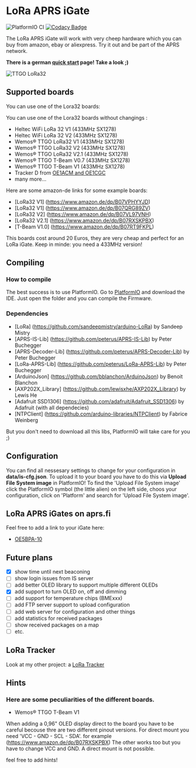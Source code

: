 # LoRa APRS iGate

![PlatformIO CI](https://github.com/lora-aprs/LoRa_APRS_iGate/workflows/PlatformIO%20CI/badge.svg)
[![Codacy Badge](https://api.codacy.com/project/badge/Grade/0b7452d5b3b747b88c736e253dda51e6)](https://app.codacy.com/gh/lora-aprs/LoRa_APRS_iGate?utm_source=github.com&utm_medium=referral&utm_content=lora-aprs/LoRa_APRS_iGate&utm_campaign=Badge_Grade_Dashboard)

The LoRa APRS iGate will work with very cheep hardware which you can buy from amazon, ebay or aliexpress.
Try it out and be part of the APRS network.

**There is a german [quick start](https://www.lora-aprs.info/docs/LoRa_APRS_iGate/quick-start-guide/) page! Take a look ;)**

![TTGO LoRa32](pics/iGate.png)

## Supported boards

You can use one of the Lora32 boards:

You can use one of the Lora32 boards without changings :

*   Heltec WiFi LoRa 32 V1 (433MHz SX1278)
*   Heltec WiFi LoRa 32 V2 (433MHz SX1278)
*   Wemos® TTGO LoRa32 V1 (433MHz SX1278)
*   Wemos® TTGO LoRa32 V2 (433MHz SX1278)
*   Wemos® TTGO LoRa32 V2.1 (433MHz SX1278)
*   Wemos® TTGO T-Beam V0.7 (433MHz SX1278)
*   Wemos® TTGO T-Beam V1 (433MHz SX1278)
*   Tracker D from [OE1ACM and OE1CGC](https://www.lora-aprs.at/)
*   many more...

Here are some amazon-de links for some example boards:
*   [LoRa32 V1] (https://www.amazon.de/dp/B07VPHYYJD)
*   [LoRa32 V1] (https://www.amazon.de/dp/B07QRG89ZV)
*   [LoRa32 V2] (https://www.amazon.de/dp/B07VL97VNH)
*   [LoRa32 V2.1] (https://www.amazon.de/dp/B07RXSKPBX)
*   [T-Beam V1.0] (https://www.amazon.de/dp/B07RT9FKPL)

This boards cost around 20 Euros, they are very cheap and perfect for an LoRa iGate.
Keep in minde: you need a 433MHz version!

## Compiling

### How to compile

The best success is to use PlatformIO. Go to [PlatformIO](https://platformio.org/) and download the IDE. Just open the folder and you can compile the Firmware.

### Dependencies

*   [LoRa] (https://github.com/sandeepmistry/arduino-LoRa) by Sandeep Mistry
*   [APRS-IS-Lib] (https://github.com/peterus/APRS-IS-Lib) by Peter Buchegger
*   [APRS-Decoder-Lib] (https://github.com/peterus/APRS-Decoder-Lib) by Peter Buchegger
*   [LoRa-APRS-Lib] (https://github.com/peterus/LoRa-APRS-Lib) by Peter Buchegger
*   [ArduinoJson] (https://github.com/bblanchon/ArduinoJson) by Benoit Blanchon
*   [AXP202X_Library] (https://github.com/lewisxhe/AXP202X_Library) by Lewis He
*   [Adafruit SSD1306] (https://github.com/adafruit/Adafruit_SSD1306) by Adafruit (with all dependecies)
*   [NTPClient] (https://github.com/arduino-libraries/NTPClient) by Fabrice Weinberg

But you don't need to download all this libs, PlatformIO will take care for you ;)

## Configuration

You can find all nessesary settings to change for your configuration in **data/is-cfg.json**.
To upload it to your board you have to do this via **Upload File System image** in PlatformIO!
To find the 'Upload File System image' click the PlatformIO symbol (the little alien) on the left side, choos your configuration, click on 'Platform' and search for 'Upload File System image'.

## LoRa APRS iGates on aprs.fi

Feel free to add a link to your iGate here:

*   [OE5BPA-10](https://aprs.fi/info/a/OE5BPA-10)

## Future plans

*   [x] show time until next beaconing
*   [ ] show login issues from IS server
*   [ ] add better OLED library to support multiple different OLEDs
*   [X] add support to turn OLED on, off and dimming
*   [ ] add support for temperature chips (BMExxx)
*   [ ] add FTP server support to upload configuration
*   [ ] add web server for configuration and other things
*   [ ] add statistics for received packages
*   [ ] show received packages on a map
*   [ ] etc.

## LoRa Tracker

Look at my other project: a [LoRa Tracker](https://github.com/peterus/LoRa_APRS_Tracker)


## Hints

### Here are some peculiarities of the different boards.

*   Wemos® TTGO T-Beam V1

When adding a 0,96" OLED display direct to the board you have to be careful becouse thre are two different pinout versions. 
For direct mount you need 'VCC - GND - SCL - SDA'. for example (https://www.amazon.de/dp/B07RXSKPBX) 
The other works too but you have to change VCC and GND. A direct mount is not possible.

feel free to add hints!